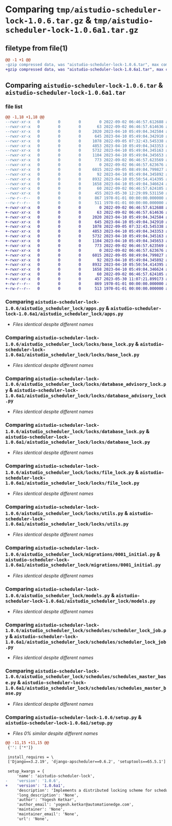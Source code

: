 # Comparing `tmp/aistudio-scheduler-lock-1.0.6.tar.gz` & `tmp/aistudio-scheduler-lock-1.0.6a1.tar.gz`

## filetype from file(1)

```diff
@@ -1 +1 @@
-gzip compressed data, was "aistudio-scheduler-lock-1.0.6.tar", max compression
+gzip compressed data, was "aistudio-scheduler-lock-1.0.6a1.tar", max compression
```

## Comparing `aistudio-scheduler-lock-1.0.6.tar` & `aistudio-scheduler-lock-1.0.6a1.tar`

### file list

```diff
@@ -1,18 +1,18 @@
--rwxr-xr-x   0        0        0        0 2022-09-02 06:46:57.612688 aistudio-scheduler-lock-1.0.6/aistudio_scheduler_lock/__init__.py
--rwxr-xr-x   0        0        0       63 2022-09-02 06:46:57.614636 aistudio-scheduler-lock-1.0.6/aistudio_scheduler_lock/admin.py
--rwxr-xr-x   0        0        0     2020 2023-04-10 05:49:04.342584 aistudio-scheduler-lock-1.0.6/aistudio_scheduler_lock/apps.py
--rwxr-xr-x   0        0        0      645 2023-04-10 05:49:04.342910 aistudio-scheduler-lock-1.0.6/aistudio_scheduler_lock/locks/base_lock.py
--rwxr-xr-x   0        0        0     1078 2022-09-05 07:32:43.545338 aistudio-scheduler-lock-1.0.6/aistudio_scheduler_lock/locks/database_advisory_lock.py
--rwxr-xr-x   0        0        0     4853 2023-04-10 05:49:04.343353 aistudio-scheduler-lock-1.0.6/aistudio_scheduler_lock/locks/database_lock.py
--rwxr-xr-x   0        0        0     5732 2023-04-10 05:49:04.345163 aistudio-scheduler-lock-1.0.6/aistudio_scheduler_lock/locks/file_lock.py
--rwxr-xr-x   0        0        0     1104 2023-04-10 05:49:04.345653 aistudio-scheduler-lock-1.0.6/aistudio_scheduler_lock/locks/utils.py
--rwxr-xr-x   0        0        0      773 2022-09-02 06:46:57.623569 aistudio-scheduler-lock-1.0.6/aistudio_scheduler_lock/migrations/0001_initial.py
--rwxr-xr-x   0        0        0        0 2022-09-02 06:46:57.623676 aistudio-scheduler-lock-1.0.6/aistudio_scheduler_lock/migrations/__init__.py
--rwxr-xr-x   0        0        0     6015 2022-09-05 08:49:04.799827 aistudio-scheduler-lock-1.0.6/aistudio_scheduler_lock/models.py
--rwxr-xr-x   0        0        0       92 2023-04-10 05:49:04.345892 aistudio-scheduler-lock-1.0.6/aistudio_scheduler_lock/schedules/enums.py
--rwxr-xr-x   0        0        0     8932 2023-04-10 05:50:54.414395 aistudio-scheduler-lock-1.0.6/aistudio_scheduler_lock/schedules/scheduler_lock_job.py
--rwxr-xr-x   0        0        0     1658 2023-04-10 05:49:04.346624 aistudio-scheduler-lock-1.0.6/aistudio_scheduler_lock/schedules/schedules_master_base.py
--rwxr-xr-x   0        0        0       60 2022-09-02 06:46:57.624105 aistudio-scheduler-lock-1.0.6/aistudio_scheduler_lock/tests.py
--rwxr-xr-x   0        0        0      455 2023-05-30 12:29:09.531150 aistudio-scheduler-lock-1.0.6/pyproject.toml
--rw-r--r--   0        0        0      867 1970-01-01 00:00:00.000000 aistudio-scheduler-lock-1.0.6/setup.py
--rw-r--r--   0        0        0      511 1970-01-01 00:00:00.000000 aistudio-scheduler-lock-1.0.6/PKG-INFO
+-rwxr-xr-x   0        0        0        0 2022-09-02 06:46:57.612688 aistudio-scheduler-lock-1.0.6a1/aistudio_scheduler_lock/__init__.py
+-rwxr-xr-x   0        0        0       63 2022-09-02 06:46:57.614636 aistudio-scheduler-lock-1.0.6a1/aistudio_scheduler_lock/admin.py
+-rwxr-xr-x   0        0        0     2020 2023-04-10 05:49:04.342584 aistudio-scheduler-lock-1.0.6a1/aistudio_scheduler_lock/apps.py
+-rwxr-xr-x   0        0        0      645 2023-04-10 05:49:04.342910 aistudio-scheduler-lock-1.0.6a1/aistudio_scheduler_lock/locks/base_lock.py
+-rwxr-xr-x   0        0        0     1078 2022-09-05 07:32:43.545338 aistudio-scheduler-lock-1.0.6a1/aistudio_scheduler_lock/locks/database_advisory_lock.py
+-rwxr-xr-x   0        0        0     4853 2023-04-10 05:49:04.343353 aistudio-scheduler-lock-1.0.6a1/aistudio_scheduler_lock/locks/database_lock.py
+-rwxr-xr-x   0        0        0     5732 2023-04-10 05:49:04.345163 aistudio-scheduler-lock-1.0.6a1/aistudio_scheduler_lock/locks/file_lock.py
+-rwxr-xr-x   0        0        0     1104 2023-04-10 05:49:04.345653 aistudio-scheduler-lock-1.0.6a1/aistudio_scheduler_lock/locks/utils.py
+-rwxr-xr-x   0        0        0      773 2022-09-02 06:46:57.623569 aistudio-scheduler-lock-1.0.6a1/aistudio_scheduler_lock/migrations/0001_initial.py
+-rwxr-xr-x   0        0        0        0 2022-09-02 06:46:57.623676 aistudio-scheduler-lock-1.0.6a1/aistudio_scheduler_lock/migrations/__init__.py
+-rwxr-xr-x   0        0        0     6015 2022-09-05 08:49:04.799827 aistudio-scheduler-lock-1.0.6a1/aistudio_scheduler_lock/models.py
+-rwxr-xr-x   0        0        0       92 2023-04-10 05:49:04.345892 aistudio-scheduler-lock-1.0.6a1/aistudio_scheduler_lock/schedules/enums.py
+-rwxr-xr-x   0        0        0     8932 2023-04-10 05:50:54.414395 aistudio-scheduler-lock-1.0.6a1/aistudio_scheduler_lock/schedules/scheduler_lock_job.py
+-rwxr-xr-x   0        0        0     1658 2023-04-10 05:49:04.346624 aistudio-scheduler-lock-1.0.6a1/aistudio_scheduler_lock/schedules/schedules_master_base.py
+-rwxr-xr-x   0        0        0       60 2022-09-02 06:46:57.624105 aistudio-scheduler-lock-1.0.6a1/aistudio_scheduler_lock/tests.py
+-rwxr-xr-x   0        0        0      457 2023-05-30 11:07:21.899173 aistudio-scheduler-lock-1.0.6a1/pyproject.toml
+-rw-r--r--   0        0        0      869 1970-01-01 00:00:00.000000 aistudio-scheduler-lock-1.0.6a1/setup.py
+-rw-r--r--   0        0        0      513 1970-01-01 00:00:00.000000 aistudio-scheduler-lock-1.0.6a1/PKG-INFO
```

### Comparing `aistudio-scheduler-lock-1.0.6/aistudio_scheduler_lock/apps.py` & `aistudio-scheduler-lock-1.0.6a1/aistudio_scheduler_lock/apps.py`

 * *Files identical despite different names*

### Comparing `aistudio-scheduler-lock-1.0.6/aistudio_scheduler_lock/locks/base_lock.py` & `aistudio-scheduler-lock-1.0.6a1/aistudio_scheduler_lock/locks/base_lock.py`

 * *Files identical despite different names*

### Comparing `aistudio-scheduler-lock-1.0.6/aistudio_scheduler_lock/locks/database_advisory_lock.py` & `aistudio-scheduler-lock-1.0.6a1/aistudio_scheduler_lock/locks/database_advisory_lock.py`

 * *Files identical despite different names*

### Comparing `aistudio-scheduler-lock-1.0.6/aistudio_scheduler_lock/locks/database_lock.py` & `aistudio-scheduler-lock-1.0.6a1/aistudio_scheduler_lock/locks/database_lock.py`

 * *Files identical despite different names*

### Comparing `aistudio-scheduler-lock-1.0.6/aistudio_scheduler_lock/locks/file_lock.py` & `aistudio-scheduler-lock-1.0.6a1/aistudio_scheduler_lock/locks/file_lock.py`

 * *Files identical despite different names*

### Comparing `aistudio-scheduler-lock-1.0.6/aistudio_scheduler_lock/locks/utils.py` & `aistudio-scheduler-lock-1.0.6a1/aistudio_scheduler_lock/locks/utils.py`

 * *Files identical despite different names*

### Comparing `aistudio-scheduler-lock-1.0.6/aistudio_scheduler_lock/migrations/0001_initial.py` & `aistudio-scheduler-lock-1.0.6a1/aistudio_scheduler_lock/migrations/0001_initial.py`

 * *Files identical despite different names*

### Comparing `aistudio-scheduler-lock-1.0.6/aistudio_scheduler_lock/models.py` & `aistudio-scheduler-lock-1.0.6a1/aistudio_scheduler_lock/models.py`

 * *Files identical despite different names*

### Comparing `aistudio-scheduler-lock-1.0.6/aistudio_scheduler_lock/schedules/scheduler_lock_job.py` & `aistudio-scheduler-lock-1.0.6a1/aistudio_scheduler_lock/schedules/scheduler_lock_job.py`

 * *Files identical despite different names*

### Comparing `aistudio-scheduler-lock-1.0.6/aistudio_scheduler_lock/schedules/schedules_master_base.py` & `aistudio-scheduler-lock-1.0.6a1/aistudio_scheduler_lock/schedules/schedules_master_base.py`

 * *Files identical despite different names*

### Comparing `aistudio-scheduler-lock-1.0.6/setup.py` & `aistudio-scheduler-lock-1.0.6a1/setup.py`

 * *Files 0% similar despite different names*

```diff
@@ -11,15 +11,15 @@
 {'': ['*']}
 
 install_requires = \
 ['Django==3.2.19', 'django-apscheduler==0.6.2', 'setuptools==65.5.1']
 
 setup_kwargs = {
     'name': 'aistudio-scheduler-lock',
-    'version': '1.0.6',
+    'version': '1.0.6a1',
     'description': 'Implements a distributed locking scheme for schedulers running on HA mode.',
     'long_description': 'None',
     'author': 'Yogesh Ketkar',
     'author_email': 'yogesh.ketkar@automationedge.com',
     'maintainer': 'None',
     'maintainer_email': 'None',
     'url': 'None',
```

